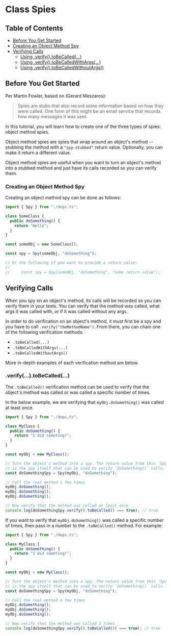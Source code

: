 # Class Spies

## Table of Contents

- [Before You Get Started](#before-you-get-started)
- [Creating an Object Method Spy](#creating-an-object-method-spy)
- [Verifying Calls](#verifying-calls)
  - [Using .verify().toBeCalled(...)](#using-verify-tobecalled)
  - [Using .verify().toBeCalledWithArgs(...)](#using-verify-tobecalledwithArgs)
  - [Using .verify().toBeCalledWithoutArgs()](#using-verify-tobecalledwithoutargs)

## Before You Get Started

Per Martin Fowler, based on (Gerard Meszaros):

> Spies are stubs that also record some information based on how they were
> called. One form of this might be an email service that records how many
> messages it was sent.

In this tutorial, you will learn how to create one of the three types of spies:
object method spies.

Object method spies are spies that wrap around an object's method -- stubbing
the method with a `"spy-stubbed"` return value. Optionally, you can make it
return a different value.

Object method spies are useful when you want to turn an object's method into a
stubbed method and just have its calls recorded so you can verify them.

### Creating an Object Method Spy

Creating an object method spy can be done as follows:

```ts
import { Spy } from "./deps.ts";

class SomeClass {
  public doSomething() {
    return "Hello";
  }
}

const someObj = new SomeClass();

const spy = Spy(someObj, "doSomething");

// Or the following if you want to provide a return value:
//
//     const spy = Spy(someObj, "doSomething", "some return value");
```

## Verifying Calls

When you spy on an object's method, its calls will be recorded so you can verify
them in your tests. You can verify that the method was called, what args it was
called with, or if it was called without any args.

In order to do verification on an object's method, it must first be a spy and
you have to call `.verify("theMethodName")`. From there, you can chain one of
the following verification methods:

- `.toBeCalled(...)`
- `.toBeCalledWithArgs(...)`
- `.toBeCalledWithoutArgs()`

More in-depth examples of each verification method are below.

### .verify(...).toBeCalled(...)

The `.toBeCalled()` verification method can be used to verify that the object's
method was called or was called a specific number of times.

In the below example, we are verifying that `myObj.doSomething()` was called at
least once.

```ts
import { Spy } from "./deps.ts";

class MyClass {
  public doSomething() {
    return "I did someting!";
  }
}

const myObj = new MyClass();

// Turn the object's method into a spy. The return value from this `Spy()` call
// is the spy itself that can be used to verify `doSomething()` calls.
const doSomethingSpy = Spy(myObj, "doSomething");

// Call the real method a few times
myObj.doSomething();
myObj.doSomething();
myObj.doSomething();

// Now verify that the method was called at least once
console.log(doSomethingSpy.verify().toBeCalled() === true); // true
```

If you want to verify that `myObj.doSomething()` was called a specific number of
times, then pass in a number to the `.toBeCalled()` method. For example:

```ts
import { Spy } from "./deps.ts";

class MyClass {
  public doSomething() {
    return "I did someting!";
  }
}

const myObj = new MyClass();

// Turn the object's method into a spy. The return value from this `Spy()` call
// is the spy itself that can be used to verify `doSomething()` calls.
const doSomethingSpy = Spy(myObj, "doSomething");

// Call the real method a few times
myObj.doSomething();
myObj.doSomething();
myObj.doSomething();

// Now verify that the method was called 3 times
console.log(doSomethingSpy.verify().toBeCalled(3) === true); // true
```
